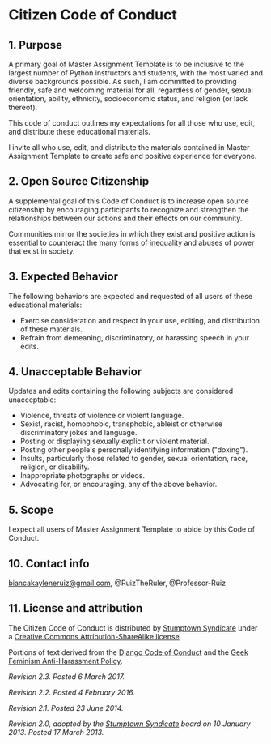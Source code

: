 # Citizen Code of Conduct

## 1. Purpose

A primary goal of Master Assignment Template is to be inclusive to the largest number of Python instructors and students, with the most varied and diverse backgrounds possible. As such, I am committed to providing friendly, safe and welcoming material for all, regardless of gender, sexual orientation, ability, ethnicity, socioeconomic status, and religion (or lack thereof).

This code of conduct outlines my expectations for all those who use, edit, and distribute these educational materials.

I invite all who use, edit, and distribute the materials contained in Master Assignment Template to create safe and positive experience for everyone.

## 2. Open Source Citizenship

A supplemental goal of this Code of Conduct is to increase open source citizenship by encouraging participants to recognize and strengthen the relationships between our actions and their effects on our community.

Communities mirror the societies in which they exist and positive action is essential to counteract the many forms of inequality and abuses of power that exist in society.

## 3. Expected Behavior

The following behaviors are expected and requested of all users of these educational materials:

 * Exercise consideration and respect in your use, editing, and distribution of these materials.
 * Refrain from demeaning, discriminatory, or harassing speech in your edits.

## 4. Unacceptable Behavior

Updates and edits containing the following subjects are considered unacceptable:

 * Violence, threats of violence or violent language.
 * Sexist, racist, homophobic, transphobic, ableist or otherwise discriminatory jokes and language.
 * Posting or displaying sexually explicit or violent material.
 * Posting other people's personally identifying information ("doxing").
 * Insults, particularly those related to gender, sexual orientation, race, religion, or disability.
 * Inappropriate photographs or videos.
 * Advocating for, or encouraging, any of the above behavior.

## 5. Scope

I expect all users of Master Assignment Template to abide by this Code of Conduct.

## 10. Contact info

biancakayleneruiz@gmail.com, @RuizTheRuler, @Professor-Ruiz

## 11. License and attribution

The Citizen Code of Conduct is distributed by [Stumptown Syndicate](http://stumptownsyndicate.org) under a [Creative Commons Attribution-ShareAlike license](http://creativecommons.org/licenses/by-sa/3.0/). 

Portions of text derived from the [Django Code of Conduct](https://www.djangoproject.com/conduct/) and the [Geek Feminism Anti-Harassment Policy](http://geekfeminism.wikia.com/wiki/Conference_anti-harassment/Policy).

_Revision 2.3. Posted 6 March 2017._

_Revision 2.2. Posted 4 February 2016._

_Revision 2.1. Posted 23 June 2014._

_Revision 2.0, adopted by the [Stumptown Syndicate](http://stumptownsyndicate.org) board on 10 January 2013. Posted 17 March 2013._
